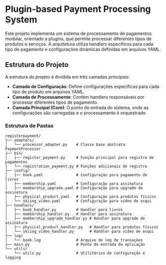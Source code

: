 # Plugin-based Payment Processing System

Este projeto implementa um sistema de processamento de pagamentos modular, orientado a plugins, que permite processar diferentes tipos de produtos e serviços. A arquitetura utiliza handlers específicos para cada tipo de pagamento e configurações dinâmicas definidas em arquivos YAML.

## Estrutura do Projeto

A estrutura do projeto é dividida em três camadas principais:

- **Camada de Configuração**: Define configurações específicas para cada tipo de produto em arquivos YAML.
- **Camada de Processamento**: Contém handlers responsáveis por processar diferentes tipos de pagamento.
- **Camada Principal (Core)**: O ponto de entrada do sistema, onde as configurações são carregadas e o processamento é orquestrado.

### Estrutura de Pastas

```plaintext
registerpayment/
├── adapters/
│   └── processor_adapter.py    # Classe base abstrata PaymentProcessor
├── bin/
│   ├── register_payment.py     # Função principal para registro de pagamentos
│   └── registration_payment.py # Funções adicionais de registro
├── config/
│   ├── book.yaml               # Configuração para pagamento de livros
│   ├── membership.yaml         # Configuração para assinatura
│   ├── membership_upgrade.yaml # Configuração para upgrade de assinatura
│   ├── physical_product.yaml   # Configuração para produtos físicos
│   └── skiing_video.yaml       # Configuração para vídeo de esqui
├── handlers/
│   ├── book_handler.py         # Handler para livros
│   ├── membership_handler.py   # Handler para assinatura
│   ├── membership_upgrade_handler.py # Handler para upgrade de assinatura
│   ├── physical_product_handler.py   # Handler para produtos físicos
│   └── skiing_video_handler.py       # Handler para vídeo de esqui
├── log/
│   └── book.log                # Arquivo de log de transações
├── main.py                     # Ponto de entrada da aplicação
└── utils/
    └── utils.py                # Utilitários de configuração e logging
